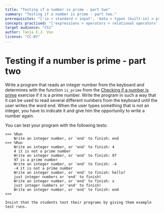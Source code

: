 ```yaml
---
title: "Testing if a number is prime - part two"
summary: "Testing if a number is prime - part two."
prerequisites: "['io > standard > input', 'data > types (built-in) > primitive > numeric', 'imperative programming > variables > variable declaration', 'imperative programming > variables > assignment']"
concepts practised: "['expressions > operators > relational operators', 'control flow > conditionals', 'data > types (built-in) > primitive > boolean']"
target audience: "CS1"
author: Tanja E.J. Vos
license: "CC-BY"
...
```



# Testing if a number is prime - part two

Write a program that reads an integer number from the keyboard and
determines with the function `is_prime` from the [Checking if a number is prime](exercises_for_first_year_courses/assignment-53.md) exercise if it is a prime number. Write the program in such a way that it can be used to read several different numbers from the keyboard until the user writes the word end. When the user types something that is not an integer, you have to indicate it and give him the opportunity to write a number again.

You can test your program with the following tests:

```small
>>> %Run 
    Write an integer number, or 'end' to finish: end
>>> %Run 
    Write an integer number, or 'end' to finish: 4
    4 it is not a prime number
    Write an integer number, or 'end' to finish: 97
    97 is a prime number
    Write an integer number, or 'end' to finish: -4
    -4 it is not a prime number
    Write an integer number, or 'end' to finish: hello?
    just integer numbers or 'end' to finish!
    Write an integer number, or 'end' to finish: x
    just integer numbers or 'end' to finish!
    Write an integer number, or 'end' to finish: end
>>> 
```

```testruntile
Insist that the students test their programs by giving them example
test runs.
```
